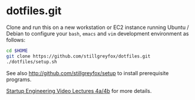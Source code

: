 dotfiles.git
============
Clone and run this on a new workstation or EC2 instance running
Ubuntu / Debian to configure your `bash`, `emacs` and `vim`
development environment as follows:

```sh
cd $HOME
git clone https://github.com/stillgreyfox/dotfiles.git
./dotfiles/setup.sh
```

See also http://github.com/stillgreyfox/setup to install prerequisite programs.

[Startup Engineering Video Lectures 4a/4b](https://class.coursera.org/startup-001/lecture/index)
for more details.
